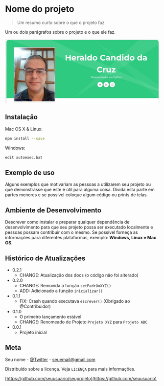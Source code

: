 # Nome do projeto
> Um resumo curto sobre o que o projeto faz

Um ou dois parágrafos sobre o projeto e o que ele faz.

![](heraldo.jpg)

## Instalação

Mac OS X & Linux:

```sh
npm install --save
```

Windows:

```sh
edit autoexec.bat
```

## Exemplo de uso

Alguns exemplos que motivariam as pessoas a utilizarem seu projeto ou que demonstrasse que este é útil para alguma coisa. Divida esta parte em partes menores e se possível coloque algum código ou prints de telas.

## Ambiente de Desenvolvimento

Descrever como instalar e preparar qualquer dependência de desenvolvimento para que seu projeto possa ser executado localmente e pessoas possam contribuir com o mesmo. Se possível forneça as informações para diferentes plataformas, exemplo: **Windows, Linux e Mac OS**.

## Histórico de Atualizações

* 0.2.1
    * CHANGE: Atualização dos docs (o código não foi alterado)
* 0.2.0
    * CHANGE: Removida a função
    `setPadrãoXYZ()`
    * ADD: Adicionado a função `inicializar()`
* 0.1.1
    * FIX: Crash quando executava `escrever()` (Obrigado ao @Contribuidor)
* 0.1.0
    * O primeiro lançamento estável
    * CHANGE: Renomeado de Projeto `Projeto XYZ` para `Projeto ABC`
* 0.0.1
    * Projeto inicial

## Meta

Seu nome - [@Twitter](https://twiter.com/Twitter) - seuemail@gmail.com

Distribuído sobre a licença. Veja `LICENÇA` para mais informações. 

[https://github.com/seuusuario/seuprojeto](https://github.com/seuusuario)
